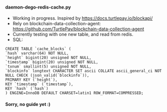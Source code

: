 #### daemon-dego-redis-cache.py
* Working in progress. Inspired by https://docs.turtlepay.io/blockapi/
* Rely on blockchain-data-collection-agent: https://github.com/TurtlePay/blockchain-data-collection-agent
* Currently testing with one new table, and read from redis.
* SQL:
```
CREATE TABLE `cache_blocks` (
`hash` varchar(64) NOT NULL,
`height` bigint(20) unsigned NOT NULL,
`timestamp` bigint(20) unsigned NOT NULL,
`txnum` smallint(5) unsigned NOT NULL,
`blockinfo` longtext CHARACTER SET ascii COLLATE ascii_general_ci NOT NULL CHECK (json_valid(`blockinfo`)),
PRIMARY KEY (`height`),
KEY `timestamp` (`timestamp`),
KEY `hash` (`hash`)
) ENGINE=InnoDB DEFAULT CHARSET=latin1 ROW_FORMAT=COMPRESSED;

```
#### Sorry, no guide yet :)
